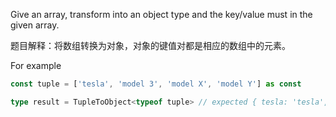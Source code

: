 Give an array, transform into an object type and the key/value must in the given array.

题目解释：将数组转换为对象，对象的键值对都是相应的数组中的元素。

For example

```ts
const tuple = ['tesla', 'model 3', 'model X', 'model Y'] as const

type result = TupleToObject<typeof tuple> // expected { tesla: 'tesla', 'model 3': 'model 3', 'model X': 'model X', 'model Y': 'model Y'}
```

